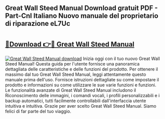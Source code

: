 ## Great Wall Steed Manual Download gratuit PDF - Part-CnI Italiano Nuovo manuale del proprietario di riparazione eL7Uc

# <h2><a href="http://dfc18c.blite.top/?on=Great+Wall+Steed+Manual">🔗Download 👉🔴 Great Wall Steed Manual</a></h2>

[![Great Wall Steed Manual download](https://i.imgur.com/lujVjoI.png)](http://dfc18c.blite.top/?on=Great+Wall+Steed+Manual)
Inizia oggi con il tuo nuovo Great Wall Steed Manual! Questa guida per l'utente fornisce una panoramica dettagliata delle caratteristiche e delle funzioni del prodotto. Per ottenere il massimo dal tuo Great Wall Steed Manual, leggi attentamente questo manuale prima dell'uso. Fornisce istruzioni dettagliate su come impostare il prodotto e informazioni su come utilizzare le sue varie funzioni e funzioni. Le funzionalità avanzate di Great Wall Steed Manual includono il Riconoscimento delle immagini, i comandi vocali, i profili personalizzabili e i backup automatici, tutti facilmente controllabili dall'interfaccia utente intuitiva e intuitiva. Grazie per aver scelto Great Wall Steed Manual. Siamo felici di far parte del tuo viaggio.
